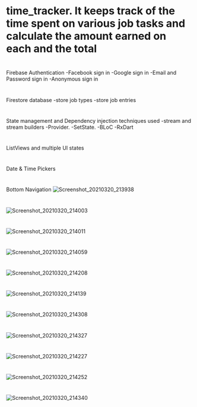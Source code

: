 # time_tracker. It keeps track of the time spent on various job tasks and calculate the amount earned on each and the total
#
Firebase Authentication
-Facebook sign in
-Google sign in
-Email and Password sign in
-Anonymous sign in
#
Firestore database
-store job types
-store job entries
#
State management and Dependency injection techniques used
-stream and stream builders
-Provider.
-SetState.
-BLoC
-RxDart
#
ListViews and multiple UI states
#
Date & Time Pickers
#
Bottom Navigation
![Screenshot_20210320_213938](https://user-images.githubusercontent.com/40164203/111882527-2d832a00-89c7-11eb-998c-df3cb6eca5b0.png)
#
![Screenshot_20210320_214003](https://user-images.githubusercontent.com/40164203/111882541-44c21780-89c7-11eb-9dd7-8041c14e526c.png)
#
![Screenshot_20210320_214011](https://user-images.githubusercontent.com/40164203/111882544-48559e80-89c7-11eb-853d-f731511c7bbc.png)
#
![Screenshot_20210320_214059](https://user-images.githubusercontent.com/40164203/111882555-53103380-89c7-11eb-87bd-1f6272fdb132.png)
#
![Screenshot_20210320_214208](https://user-images.githubusercontent.com/40164203/111882567-5acfd800-89c7-11eb-9323-1391ec883282.png)
#
![Screenshot_20210320_214139](https://user-images.githubusercontent.com/40164203/111882574-61f6e600-89c7-11eb-8c3e-021dceeebf1d.png)
#
![Screenshot_20210320_214308](https://user-images.githubusercontent.com/40164203/111882587-6fac6b80-89c7-11eb-9533-538a7569a90a.png)
#
![Screenshot_20210320_214327](https://user-images.githubusercontent.com/40164203/111882592-7509b600-89c7-11eb-90f6-36b3befe6efc.png)
#
![Screenshot_20210320_214227](https://user-images.githubusercontent.com/40164203/111882600-7a670080-89c7-11eb-8c04-e7d8bc36e25e.png)
#
![Screenshot_20210320_214252](https://user-images.githubusercontent.com/40164203/111882602-7d61f100-89c7-11eb-90d0-07f4de4e7445.png)
#
![Screenshot_20210320_214340](https://user-images.githubusercontent.com/40164203/111882609-86eb5900-89c7-11eb-8947-00b90e6c8052.png)





